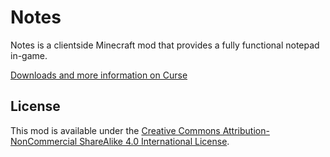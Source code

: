 # Notes

Notes is a clientside Minecraft mod that provides a fully functional notepad in-game.

[Downloads and more information on Curse](https://minecraft.curseforge.com/projects/notes)

## License

This mod is available under the [Creative Commons Attribution-NonCommercial ShareAlike 4.0 International License](https://creativecommons.org/licenses/by-nc-sa/4.0/legalcode).